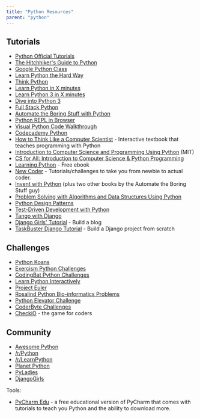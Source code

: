 ```yaml
---
title: "Python Resources"
parent: "python"
---
```


## Tutorials

*   [Python Official Tutorials](https://docs.python.org/3/tutorial/)
*   [The Hitchhiker's Guide to Python](https://python-guide.readthedocs.org/en/latest/)
*   [Google Python Class](https://developers.google.com/edu/python/)
*   [Learn Python the Hard Way](http://learnpythonthehardway.org/book/)
*   [Think Python](http://www.greenteapress.com/thinkpython/html/index.html)
*   [Learn Python in X minutes](https://learnxinyminutes.com/docs/python/)
*   [Learn Python 3 in X minutes](https://learnxinyminutes.com/docs/python3/)
*   [Dive into Python 3](http://www.diveintopython3.net/)
*   [Full Stack Python](http://www.fullstackpython.com/)
*   [Automate the Boring Stuff with Python](https://automatetheboringstuff.com/)
*   [Python REPL in Browser](https://repl.it/languages/python3)
*   [Visual Python Code Walkthrough](http://pythontutor.com/)
*   [Codecademy Python](https://www.codecademy.com/learn/python)
*   [How to Think Like a Computer Scientist](http://interactivepython.org/runestone/static/thinkcspy/index.html) - Interactive textbook that teaches programming with Python
*   [Introduction to Computer Science and Programming Using Python](https://www.edx.org/course/introduction-computer-science-mitx-6-00-1x-8) (MIT)
*   [CS for All: Introduction to Computer Science & Python Programming](https://www.edx.org/course/cs-all-introduction-computer-science-harveymuddx-cs005x-0)
*   [Learning Python](https://www.packtpub.com/packt/free-ebook/learning-python) - Free ebook
*   [New Coder](http://newcoder.io/) - Tutorials/challenges to take you from newbie to actual coder.
*   [Invent with Python](https://inventwithpython.com/) (plus two other books by the Automate the Boring Stuff guy)
*   [Problem Solving with Algorithms and Data Structures Using Python](http://interactivepython.org/runestone/static/pythonds/index.html)
*   [Python Design Patterns](https://github.com/faif/python-patterns)
*   [Test-Driven Development with Python](http://chimera.labs.oreilly.com/books/1234000000754/index.html)
*   [Tango with Django](http://www.tangowithdjango.com/)
*   [Django Girls' Tutorial](http://tutorial.djangogirls.org/en/) - Build a blog
*   [TaskBuster Django Tutorial](http://www.marinamele.com/taskbuster-django-tutorial) - Build a Django project from scratch

## Challenges

*   [Python Koans](https://github.com/gregmalcolm/python_koans)
*   [Exercism Python Challenges](http://exercism.io/languages/python)
*   [CodingBat Python Challenges](http://codingbat.com/python)
*   [Learn Python Interactively](http://www.learnpython.org/)
*   [Project Euler](http://projecteuler.net/)
*   [Rosalind Python Bio-informatics Problems](http://rosalind.info/problems/locations/)
*   [Python Elevator Challenge](https://github.com/mshang/python-elevator-challenge)
*   [CoderByte Challenges](https://coderbyte.com/)
*   [CheckiO](https://checkio.org) - the game for coders

## Community

*   [Awesome Python](https://github.com/vinta/awesome-python)
*   [/r/Python](https://www.reddit.com/r/python)
*   [/r/LearnPython](https://www.reddit.com/r/learnpython)
*   [Planet Python](http://planetpython.org/)
*   [PyLadies](http://www.pyladies.com/)
*   [DjangoGirls](https://djangogirls.org/)

Tools:

*   [PyCharm Edu](https://www.jetbrains.com/pycharm-edu/) - a free educational version of PyCharm that comes with tutorials to teach you Python and the ability to download more.
